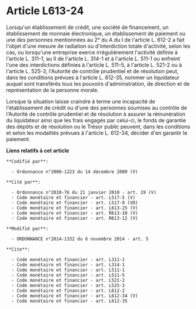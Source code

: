 # Article L613-24

Lorsqu'un établissement de crédit, une société de financement, un établissement de monnaie électronique, un établissement de
paiement ou une des personnes mentionnées au 2° du A du I de l'article L. 612-2 a fait l'objet d'une mesure de radiation ou
d'interdiction totale d'activité, selon les cas, ou lorsqu'une entreprise exerce irrégulièrement l'activité définie à
l'article L. 311-1, au II de l'article L. 314-1 et à l'article L. 511-1 ou enfreint l'une des interdictions définies à
l'article L. 511-5, à l'article L. 521-2 ou à l'article L. 525-3, l'Autorité de contrôle prudentiel et de résolution peut,
dans les conditions prévues à l'article L. 612-35, nommer un liquidateur auquel sont transférés tous les pouvoirs
d'administration, de direction et de représentation de la personne morale. 

Lorsque la situation laisse craindre à terme une incapacité de l'établissement de crédit ou d'une des personnes soumises au
contrôle de l'Autorité de contrôle prudentiel et de résolution à assurer la rémunération du liquidateur ainsi que les frais
engagés par celui-ci, le fonds de garantie des dépôts et de résolution ou le Trésor public peuvent, dans les conditions et
selon les modalités prévues à l'article L. 612-34, décider d'en garantir le paiement.

**Liens relatifs à cet article**

	**Codifié par**:

	  - Ordonnance n°2000-1223 du 14 décembre 2000 (V)

	**Cité par**:

	  - Ordonnance n°2010-76 du 21 janvier 2010 - art. 19 (V)
	  - Code monétaire et financier - art. L517-5 (V)
	  - Code monétaire et financier - art. L517-9 (VD)
	  - Code monétaire et financier - art. L613-25 (V)
	  - Code monétaire et financier - art. R613-10 (V)
	  - Code monétaire et financier - art. R613-12 (V)

	**Modifié par**:

	  - ORDONNANCE n°2014-1332 du 6 novembre 2014 - art. 5

	**Cite**:

	  - Code monétaire et financier - art. L311-1
	  - Code monétaire et financier - art. L314-1
	  - Code monétaire et financier - art. L511-1
	  - Code monétaire et financier - art. L511-5
	  - Code monétaire et financier - art. L521-2
	  - Code monétaire et financier - art. L525-3
	  - Code monétaire et financier - art. L612-2
	  - Code monétaire et financier - art. L612-34 (V)
	  - Code monétaire et financier - art. L612-35
